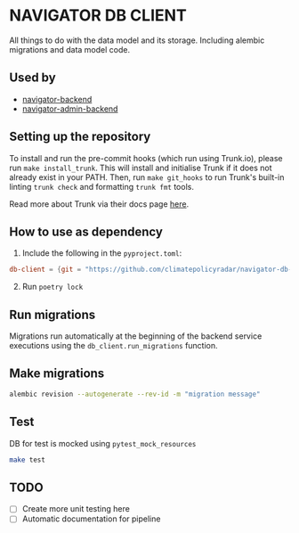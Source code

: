 # NAVIGATOR DB CLIENT

All things to do with the data model and its storage. Including alembic
migrations and data model code.

## Used by

- [navigator-backend](https://github.com/climatepolicyradar/navigator-backend)
- [navigator-admin-backend](https://github.com/climatepolicyradar/navigator-admin-backend)

## Setting up the repository

To install and run the pre-commit hooks (which run using Trunk.io), please run
`make install_trunk`. This will install and initialise Trunk if it does not
already exist in your PATH. Then, run `make git_hooks` to run Trunk's built-in
linting `trunk check` and formatting `trunk fmt` tools.

Read more about Trunk via their docs page [here](https://docs.trunk.io/).

## How to use as dependency

1. Include the following in the `pyproject.toml`:

```toml
db-client = {git = "https://github.com/climatepolicyradar/navigator-db-client.git", tag = {LATEST_TAG}}
```

2. Run `poetry lock`

## Run migrations

Migrations run automatically at the beginning of the backend service executions
using the `db_client.run_migrations` function.

## Make migrations

```bash
alembic revision --autogenerate --rev-id -m "migration message"
```

## Test

DB for test is mocked using `pytest_mock_resources`

```bash
make test
```

## TODO

- [ ] Create more unit testing here
- [ ] Automatic documentation for pipeline
